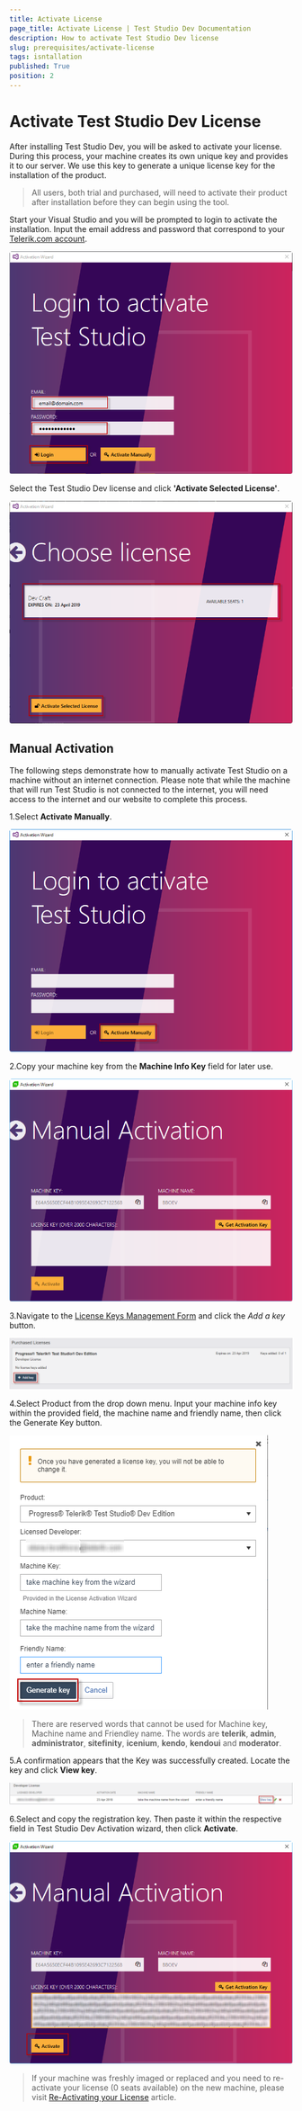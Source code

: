 ```yaml
---
title: Activate License
page_title: Activate License | Test Studio Dev Documentation
description: How to activate Test Studio Dev license
slug: prerequisites/activate-license
tags: isntallation
published: True
position: 2
---
```

# Activate Test Studio Dev License

After installing Test Studio Dev, you will be asked to activate your license. During this process, your machine creates its own unique key and provides it to our server. We use this key to generate a unique license key for the installation of the product.

>All users, both trial and purchased, will need to activate their product after installation before they can begin using the tool.

Start your Visual Studio and you will be prompted to login to activate the installation. Input the email address and password that correspond to your <a href="https://www.telerik.com/account" target="_blank">Telerik.com account</a>.

![Login to activate](images/installation/activate-ts-dev.png)

Select the Test Studio Dev license and click __'Activate Selected License'__. 

![Activate Licence](images/installation/choose-license.png)

## Manual Activation

The following steps demonstrate how to manually activate Test Studio on a machine without an internet connection. Please note that while the machine that will run Test Studio is not connected to the internet, you will need access to the internet and our website to complete this process.

1.Select __Activate Manually__.

![Activate Manually](images/installation/manual-activation.png)

2.Copy your machine key from the __Machine Info Key__ field for later use.

![Machine Key](images/installation/fig3.png)

3.Navigate to the <a href="https://www.telerik.com/account/your-products/testing-tools-manage-license-keys" target="_blank">License Keys Management Form</a> and click the _Add a key_ button.

![License Keys Management Form](images/installation/fig4.png)

4.Select Product from the drop down menu. Input your machine info key within the provided field, the machine name and friendly name, then click the Generate Key button. 

![Select Product](images/installation/fig5.png)

> There are reserved words that cannot be used for Machine key, Machine name and Friendley name. The words are **telerik**, **admin**, **administrator**, **sitefinity**, **icenium**, **kendo**, **kendoui** and **moderator**. 

5.A confirmation appears that the Key was successfully created. Locate the key and click __View key__.

![Copy key](images/installation/view-key.png)

6.Select and copy the registration key. Then paste it within the respective field in Test Studio Dev Activation wizard, then click __Activate__.

![Activate](images/installation/fig7.png)

>If your machine was freshly imaged or replaced and you need to re-activate your license (0 seats available) on the new machine, please visit <a href="/advanced-topics/installation/re-activating-your-license" target="_blank">Re-Activating your License</a> article.